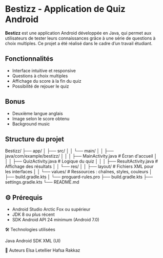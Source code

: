 # Bestizz - Application de Quiz Android

**Bestizz** est une application Android développée en Java, qui permet aux utilisateurs de tester leurs connaissances grâce à une série de questions à choix multiples. Ce projet a été réalisé dans le cadre d’un travail étudiant.

## Fonctionnalités

- Interface intuitive et responsive
- Questions à choix multiples
- Affichage du score à la fin du quiz
- Possibilité de rejouer le quiz

## Bonus
- Deuxième langue anglais
- Image selon le score obtenu
- Background music 

## Structure du projet

Bestizz/
├── app/
│ ├── src/
│ │ └── main/
│ │ ├── java/com/example/bestizz/
│ │ │ ├── MainActivity.java # Écran d'accueil
│ │ │ ├── QuizActivity.java # Logique du quiz
│ │ │ ├── ResultActivity.java # Affichage des résultats
│ │ └── res/
│ │ ├── layout/ # Fichiers XML pour les interfaces
│ │ └── values/ # Ressources : chaînes, styles, couleurs
│ ├── build.gradle.kts
│ └── proguard-rules.pro
├── build.gradle.kts
├── settings.gradle.kts
└── README.md

## ⚙️ Prérequis

- Android Studio Arctic Fox ou supérieur
- JDK 8 ou plus récent
- SDK Android API 24 minimum (Android 7.0)

🛠️ Technologies utilisées

Java
Android SDK
XML (UI)


👥 Auteurs
Elsa Letellier 
Hafsa Rakkaz 


